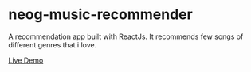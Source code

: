 # neog-music-recommender

A recommendation app built with ReactJs. It recommends few songs of different genres that i love.

[Live Demo](https://8fcli.csb.app/)
